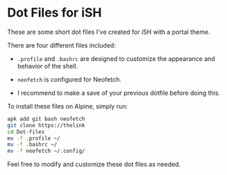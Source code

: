 # Dot Files for iSH

These are some short dot files I've created for iSH with a portal theme.

There are four different files included:

- `.profile` and `.bashrc` are designed to customize the appearance and behavior of the shell.
- `neofetch` is configured for Neofetch.

- I recommend to make a save of your previous dotfile before doing this.

To install these files on Alpine, simply run:

```sh
apk add git bash neofetch
git clone https://thelink
cd Dot-files
mv -f .profile ~/
mv -f .bashrc ~/
mv -f neofetch ~/.config/
```

Feel free to modify and customize these dot files as needed.
